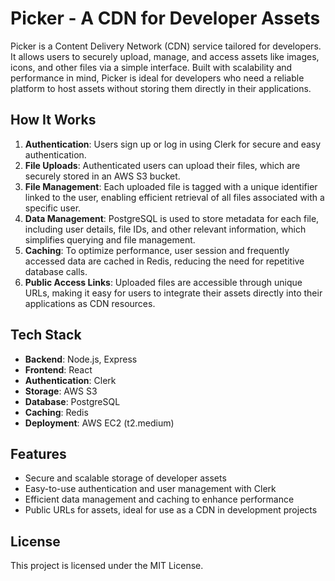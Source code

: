 # Picker - A CDN for Developer Assets

Picker is a Content Delivery Network (CDN) service tailored for developers. It allows users to securely upload, manage, and access assets like images, icons, and other files via a simple interface. Built with scalability and performance in mind, Picker is ideal for developers who need a reliable platform to host assets without storing them directly in their applications.

## How It Works

1. **Authentication**: Users sign up or log in using Clerk for secure and easy authentication.
2. **File Uploads**: Authenticated users can upload their files, which are securely stored in an AWS S3 bucket.
3. **File Management**: Each uploaded file is tagged with a unique identifier linked to the user, enabling efficient retrieval of all files associated with a specific user.
4. **Data Management**: PostgreSQL is used to store metadata for each file, including user details, file IDs, and other relevant information, which simplifies querying and file management.
5. **Caching**: To optimize performance, user session and frequently accessed data are cached in Redis, reducing the need for repetitive database calls.
6. **Public Access Links**: Uploaded files are accessible through unique URLs, making it easy for users to integrate their assets directly into their applications as CDN resources.

## Tech Stack

- **Backend**: Node.js, Express
- **Frontend**: React
- **Authentication**: Clerk
- **Storage**: AWS S3
- **Database**: PostgreSQL
- **Caching**: Redis
- **Deployment**: AWS EC2 (t2.medium)

## Features

- Secure and scalable storage of developer assets
- Easy-to-use authentication and user management with Clerk
- Efficient data management and caching to enhance performance
- Public URLs for assets, ideal for use as a CDN in development projects

## License

This project is licensed under the MIT License.
